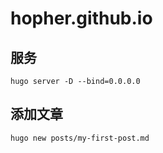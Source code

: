 # hopher.github.io

## 服务

```
hugo server -D --bind=0.0.0.0
```

## 添加文章

```
hugo new posts/my-first-post.md
```
